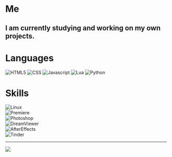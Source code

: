 # Me
<h2>I am currently studying and working on my own projects.</h2>
                                             


# Languages
![HTML5](https://img.shields.io/badge/HTML5-E34F26.svg?style=for-the-badge&logo=HTML5&logoColor=white) ![CSS](https://img.shields.io/badge/CSS%20Modules-000000.svg?style=for-the-badge&logo=CSS-Modules&logoColor=white) ![Javascript](https://img.shields.io/badge/JavaScript-F7DF1E.svg?style=for-the-badge&logo=JavaScript&logoColor=black) ![Lua](https://img.shields.io/badge/Lua-2C2D72.svg?style=for-the-badge&logo=Lua&logoColor=white) ![Python](https://img.shields.io/badge/Python-3776AB.svg?style=for-the-badge&logo=Python&logoColor=white)

# Skills
![Linux](https://img.shields.io/badge/Kali%20Linux-557C94.svg?style=for-the-badge&logo=Kali-Linux&logoColor=white) <br>
![Premiere](https://img.shields.io/badge/Adobe%20Premiere%20Pro-9999FF.svg?style=for-the-badge&logo=Adobe-Premiere-Pro&logoColor=white) <br>
![Photoshop](https://img.shields.io/badge/Adobe%20Photoshop-31A8FF.svg?style=for-the-badge&logo=Adobe-Photoshop&logoColor=white) <br>
![DreamViewer](https://img.shields.io/badge/Adobe%20Dreamweaver-FF61F6.svg?style=for-the-badge&logo=Adobe-Dreamweaver&logoColor=white) <br>
![AfterEffects](https://img.shields.io/badge/Adobe%20After%20Effects-9999FF.svg?style=for-the-badge&logo=Adobe-After-Effects&logoColor=white) <br>
![Tinder](https://img.shields.io/badge/Tinder-FF6B6B.svg?style=for-the-badge&logo=Tinder&logoColor=white)

---
[![](https://visitcount.itsvg.in/api?id=fusee1&icon=7&color=0)](https://visitcount.itsvg.in)

<!-- Proudly created with GPRM ( https://gprm.itsvg.in ) -->

